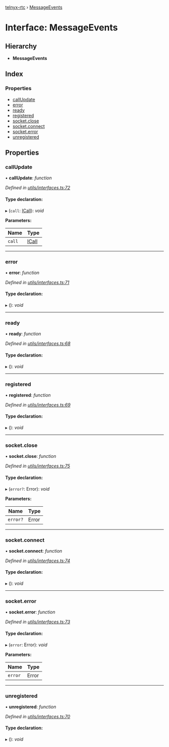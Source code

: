 [telnyx-rtc](../README.md) › [MessageEvents](messageevents.md)

# Interface: MessageEvents

## Hierarchy

* **MessageEvents**

## Index

### Properties

* [callUpdate](messageevents.md#callupdate)
* [error](messageevents.md#error)
* [ready](messageevents.md#ready)
* [registered](messageevents.md#registered)
* [socket.close](messageevents.md#socket.close)
* [socket.connect](messageevents.md#socket.connect)
* [socket.error](messageevents.md#socket.error)
* [unregistered](messageevents.md#unregistered)

## Properties

###  callUpdate

• **callUpdate**: *function*

*Defined in [utils/interfaces.ts:72](https://github.com/team-telnyx/telnyx-webrtc-sdk/blob/abc8c08/src/utils/interfaces.ts#L72)*

#### Type declaration:

▸ (`call`: [ICall](icall.md)): *void*

**Parameters:**

Name | Type |
------ | ------ |
`call` | [ICall](icall.md) |

___

###  error

• **error**: *function*

*Defined in [utils/interfaces.ts:71](https://github.com/team-telnyx/telnyx-webrtc-sdk/blob/abc8c08/src/utils/interfaces.ts#L71)*

#### Type declaration:

▸ (): *void*

___

###  ready

• **ready**: *function*

*Defined in [utils/interfaces.ts:68](https://github.com/team-telnyx/telnyx-webrtc-sdk/blob/abc8c08/src/utils/interfaces.ts#L68)*

#### Type declaration:

▸ (): *void*

___

###  registered

• **registered**: *function*

*Defined in [utils/interfaces.ts:69](https://github.com/team-telnyx/telnyx-webrtc-sdk/blob/abc8c08/src/utils/interfaces.ts#L69)*

#### Type declaration:

▸ (): *void*

___

###  socket.close

• **socket.close**: *function*

*Defined in [utils/interfaces.ts:75](https://github.com/team-telnyx/telnyx-webrtc-sdk/blob/abc8c08/src/utils/interfaces.ts#L75)*

#### Type declaration:

▸ (`error?`: Error): *void*

**Parameters:**

Name | Type |
------ | ------ |
`error?` | Error |

___

###  socket.connect

• **socket.connect**: *function*

*Defined in [utils/interfaces.ts:74](https://github.com/team-telnyx/telnyx-webrtc-sdk/blob/abc8c08/src/utils/interfaces.ts#L74)*

#### Type declaration:

▸ (): *void*

___

###  socket.error

• **socket.error**: *function*

*Defined in [utils/interfaces.ts:73](https://github.com/team-telnyx/telnyx-webrtc-sdk/blob/abc8c08/src/utils/interfaces.ts#L73)*

#### Type declaration:

▸ (`error`: Error): *void*

**Parameters:**

Name | Type |
------ | ------ |
`error` | Error |

___

###  unregistered

• **unregistered**: *function*

*Defined in [utils/interfaces.ts:70](https://github.com/team-telnyx/telnyx-webrtc-sdk/blob/abc8c08/src/utils/interfaces.ts#L70)*

#### Type declaration:

▸ (): *void*
